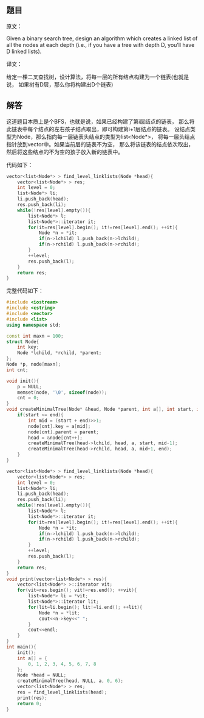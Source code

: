 ## 题目

原文：

Given a binary search tree, design an algorithm which creates a linked list of all the nodes at each depth (i.e., if you have a tree with depth D, you’ll have D linked lists).

译文：

给定一棵二叉查找树，设计算法，将每一层的所有结点构建为一个链表(也就是说， 如果树有D层，那么你将构建出D个链表)

## 解答

这道题目本质上是个BFS，也就是说，如果已经构建了第i层结点的链表， 那么将此链表中每个结点的左右孩子结点取出，即可构建第i+1层结点的链表。 设结点类型为Node，那么指向每一层链表头结点的类型为list<Node*>， 将每一层头结点指针放到vector中。如果当前层的链表不为空， 那么将该链表的结点依次取出，然后将这些结点的不为空的孩子放入新的链表中。

代码如下：

```cpp
vector<list<Node*> > find_level_linklists(Node *head){
	vector<list<Node*> > res;
	int level = 0;
	list<Node*> li;
	li.push_back(head);
	res.push_back(li);
	while(!res[level].empty()){
		list<Node*> l;
		list<Node*>::iterator it;
		for(it=res[level].begin(); it!=res[level].end(); ++it){
			Node *n = *it;
			if(n->lchild) l.push_back(n->lchild);
			if(n->rchild) l.push_back(n->rchild);
		}
		++level;
		res.push_back(l);
	}
	return res;
}

```

完整代码如下：

```cpp
#include <iostream>
#include <cstring>
#include <vector>
#include <list>
using namespace std;

const int maxn = 100;
struct Node{
    int key;
    Node *lchild, *rchild, *parent;
};
Node *p, node[maxn];
int cnt;

void init(){
    p = NULL;
    memset(node, '\0', sizeof(node));
    cnt = 0;
}
void createMinimalTree(Node* &head, Node *parent, int a[], int start, int end){
    if(start <= end){
        int mid = (start + end)>>1;
        node[cnt].key = a[mid];
        node[cnt].parent = parent;
        head = &node[cnt++];
        createMinimalTree(head->lchild, head, a, start, mid-1);
        createMinimalTree(head->rchild, head, a, mid+1, end);
    }
}

vector<list<Node*> > find_level_linklists(Node *head){
    vector<list<Node*> > res;
    int level = 0;
    list<Node*> li;
    li.push_back(head);
    res.push_back(li);
    while(!res[level].empty()){
        list<Node*> l;
        list<Node*>::iterator it;
        for(it=res[level].begin(); it!=res[level].end(); ++it){
            Node *n = *it;
            if(n->lchild) l.push_back(n->lchild);
            if(n->rchild) l.push_back(n->rchild);
        }
        ++level;
        res.push_back(l);
    }
    return res;
}
void print(vector<list<Node*> > res){
    vector<list<Node*> >::iterator vit;
    for(vit=res.begin(); vit!=res.end(); ++vit){
        list<Node*> li = *vit;
        list<Node*>::iterator lit;
        for(lit=li.begin(); lit!=li.end(); ++lit){
            Node *n = *lit;
            cout<<n->key<<" ";
        }
        cout<<endl;
    }
}
int main(){
	init();
    int a[] = {
        0, 1, 2, 3, 4, 5, 6, 7, 8
    };
    Node *head = NULL;
    createMinimalTree(head, NULL, a, 0, 6);
    vector<list<Node*> > res;
    res = find_level_linklists(head);
    print(res);
    return 0;
}

```